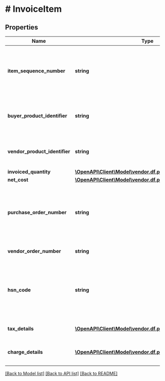 # # InvoiceItem

## Properties

Name | Type | Description | Notes
------------ | ------------- | ------------- | -------------
**item_sequence_number** | **string** | Numbering of the item on the purchase order. The first item will be 1, the second 2, and so on. |
**buyer_product_identifier** | **string** | Buyer&#39;s standard identification number (ASIN) of an item. | [optional]
**vendor_product_identifier** | **string** | The vendor selected product identification of the item. | [optional]
**invoiced_quantity** | [**\OpenAPI\Client\Model\vendor.df.payments\ItemQuantity**](ItemQuantity.md) |  |
**net_cost** | [**\OpenAPI\Client\Model\vendor.df.payments\Money**](Money.md) |  |
**purchase_order_number** | **string** | The purchase order number for this order. Formatting Notes: 8-character alpha-numeric code. |
**vendor_order_number** | **string** | The vendor&#39;s order number for this order. | [optional]
**hsn_code** | **string** | Harmonized System of Nomenclature (HSN) tax code. The HSN number cannot contain alphabets. | [optional]
**tax_details** | [**\OpenAPI\Client\Model\vendor.df.payments\TaxDetail[]**](TaxDetail.md) | Individual tax details per line item. | [optional]
**charge_details** | [**\OpenAPI\Client\Model\vendor.df.payments\ChargeDetails[]**](ChargeDetails.md) | Individual charge details per line item. | [optional]

[[Back to Model list]](../../README.md#models) [[Back to API list]](../../README.md#endpoints) [[Back to README]](../../README.md)
